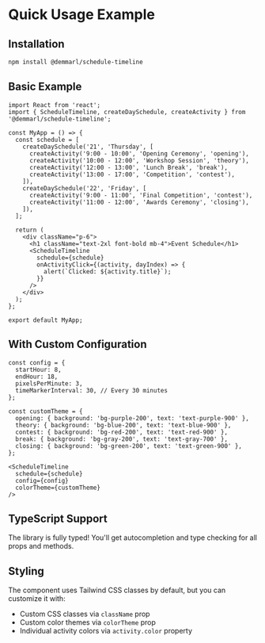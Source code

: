 # Quick Usage Example

## Installation
```bash
npm install @demmarl/schedule-timeline
```

## Basic Example
```tsx
import React from 'react';
import { ScheduleTimeline, createDaySchedule, createActivity } from '@demmarl/schedule-timeline';

const MyApp = () => {
  const schedule = [
    createDaySchedule('21', 'Thursday', [
      createActivity('9:00 - 10:00', 'Opening Ceremony', 'opening'),
      createActivity('10:00 - 12:00', 'Workshop Session', 'theory'),
      createActivity('12:00 - 13:00', 'Lunch Break', 'break'),
      createActivity('13:00 - 17:00', 'Competition', 'contest'),
    ]),
    createDaySchedule('22', 'Friday', [
      createActivity('9:00 - 11:00', 'Final Competition', 'contest'),
      createActivity('11:00 - 12:00', 'Awards Ceremony', 'closing'),
    ]),
  ];

  return (
    <div className="p-6">
      <h1 className="text-2xl font-bold mb-4">Event Schedule</h1>
      <ScheduleTimeline
        schedule={schedule}
        onActivityClick={(activity, dayIndex) => {
          alert(`Clicked: ${activity.title}`);
        }}
      />
    </div>
  );
};

export default MyApp;
```

## With Custom Configuration
```tsx
const config = {
  startHour: 8,
  endHour: 18,
  pixelsPerMinute: 3,
  timeMarkerInterval: 30, // Every 30 minutes
};

const customTheme = {
  opening: { background: 'bg-purple-200', text: 'text-purple-900' },
  theory: { background: 'bg-blue-200', text: 'text-blue-900' },
  contest: { background: 'bg-red-200', text: 'text-red-900' },
  break: { background: 'bg-gray-200', text: 'text-gray-700' },
  closing: { background: 'bg-green-200', text: 'text-green-900' },
};

<ScheduleTimeline
  schedule={schedule}
  config={config}
  colorTheme={customTheme}
/>
```

## TypeScript Support
The library is fully typed! You'll get autocompletion and type checking for all props and methods.

## Styling
The component uses Tailwind CSS classes by default, but you can customize it with:
- Custom CSS classes via `className` prop
- Custom color themes via `colorTheme` prop
- Individual activity colors via `activity.color` property
